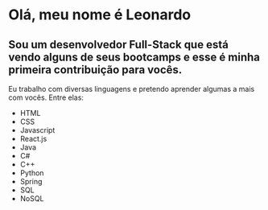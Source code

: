 # Olá, meu nome é Leonardo
## Sou um desenvolvedor Full-Stack que está vendo alguns de seus bootcamps e esse é minha primeira contribuição para vocês.

Eu trabalho com diversas linguagens e pretendo aprender algumas a mais com vocês.
Entre elas:
- HTML
- CSS
- Javascript
- React.js
- Java
- C#
- C++
- Python
- Spring
- SQL
- NoSQL
